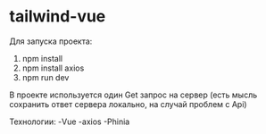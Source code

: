 # tailwind-vue

Для запуска проекта:

1. npm install
2. npm install axios
3. npm run dev

В проекте используется один Get запрос на сервер (есть мысль сохранить ответ сервера локально, на случай проблем с Api)

Технологии:
-Vue
-axios
-Phinia
